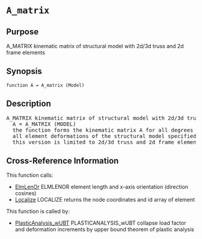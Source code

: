 
<!-- <a name="_top"></a>
<div><a href="../../../_index.md">Home</a> &gt;  <a href="#">latest</a> &gt; <a href="#">Introspection</a> &gt; <a href="_index.md">Structure</a> &gt; A_matrix.m</div> -->

<!--<table width="100%"><tr><td align="left"><a href="../../../_index.md"><img alt="<" border="0" src="../../../left.png">&nbsp;Master index</a></td>
<td align="right"><a href="_index.md">Index for latest\Introspection\Structure&nbsp;<img alt=">" border="0" src="../../../right.png"></a></td></tr></table>-->
# `A_matrix`
<!-- <h1>A_matrix
</h1> -->

## <a name="_name"></a>Purpose

<!-- <h2 id="purpose"><a name="_name"></a>Purpose</h2> -->

A_MATRIX kinematic matrix of structural model with 2d/3d truss and 2d frame elements

<!-- <div class="box"><strong>A_MATRIX kinematic matrix of structural model with 2d/3d truss and 2d frame elements</strong></div> -->

## <a name="_synopsis"></a>Synopsis

`function A = A_matrix (Model)` 
## <a name="_description"></a>Description

<pre class="comment">A_MATRIX kinematic matrix of structural model with 2d/3d truss and 2d frame elements
  A = A_MATRIX (MODEL)
  the function forms the kinematic matrix A for all degrees of freedom (DOFs) and
  all element deformations of the structural model specified in data structure MODEL; 
  this version is limited to 2d/3d truss and 2d frame elements</pre>
<!-- <div class="fragment"><pre class="comment">A_MATRIX kinematic matrix of structural model with 2d/3d truss and 2d frame elements
  A = A_MATRIX (MODEL)
  the function forms the kinematic matrix A for all degrees of freedom (DOFs) and
  all element deformations of the structural model specified in data structure MODEL; 
  this version is limited to 2d/3d truss and 2d frame elements</pre></div> -->

<!-- crossreference -->
## <a name="_cross"></a>Cross-Reference Information

This function calls:
<ul style="list-style-image:url(../../../matlabicon.gif)">
<li><a href="../../../latest/Introspection/Frame/ElmLenOr" class="code" title="function [L,dcx] = ElmLenOr (xyz)">ElmLenOr</a>	ELMLENOR element length and x-axis orientation (direction cosines)</li><li><a href="../../../latest/Introspection/Frame/Localize" class="code" title="function [xyz,id] = Localize (Model,el)">Localize</a>	LOCALIZE returns the node coordinates and id array of element</li></ul>
This function is called by:
<ul style="list-style-image:url(../../../matlabicon.gif)">
<li><a href="../../../latest/Solution_Library/Plastic_Analysis/PlasticAnalysis_wUBT.md" class="code" title="function [lamdac,DUf,DVhp] = PlasticAnalysis_wUBT (Af,Qpl,Pref,Pcf,Options)">PlasticAnalysis_wUBT</a>	PLASTICANALYSIS_wUBT collapse load factor and deformation increments by upper bound theorem of plastic analysis</li></ul>
<!-- crossreference -->




<!-- <hr><address>Generated on Sun 20-Dec-2020 19:28:50 by <strong><a href="http://www.artefact.tk/software/matlab/m2html/" title="Matlab Documentation in HTML">m2html</a></strong> &copy; 2005</address> -->